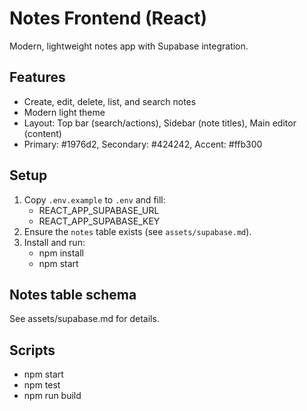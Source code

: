 # Notes Frontend (React)

Modern, lightweight notes app with Supabase integration.

## Features
- Create, edit, delete, list, and search notes
- Modern light theme
- Layout: Top bar (search/actions), Sidebar (note titles), Main editor (content)
- Primary: #1976d2, Secondary: #424242, Accent: #ffb300

## Setup
1. Copy `.env.example` to `.env` and fill:
   - REACT_APP_SUPABASE_URL
   - REACT_APP_SUPABASE_KEY
2. Ensure the `notes` table exists (see `assets/supabase.md`).
3. Install and run:
   - npm install
   - npm start

## Notes table schema
See assets/supabase.md for details.

## Scripts
- npm start
- npm test
- npm run build

